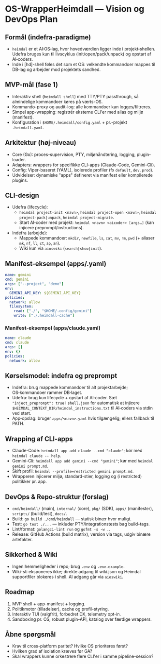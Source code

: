 # OS-WrapperHeimdall — Vision og DevOps Plan

## Formål (indefra-paradigme)
- `heimdal` er et AI:OS‑lag, hvor hovedværdien ligger inde i projekt‑shellen. Udefra bruges kun til livscyklus (init/open/pack/unpack) og opstart af AI‑coders.
- Inde i [hd]-shell føles det som et OS: velkendte kommandoer mappes til DB‑lag og arbejder mod projektets sandhed.

## MVP-mål (fase 1)
- Interaktiv shell (`heimdall shell`) med TTY/PTY passthrough, så almindelige kommandoer køres på værts-OS.
- Kommando-proxy og audit-log: alle kommandoer kan logges/filtreres.
- Simpel app-wrapping: registrér eksterne CLI'er med alias og miljø (manifest).
- Konfiguration i `$HOME/.heimdall/config.yaml` + pr.-projekt `.heimdall.yaml`.

## Arkitektur (høj-niveau)
- Core (Go): proces-supervision, PTY, miljøhåndtering, logging, plugin-loader.
- Adapters: wrappers for specifikke CLI-apps (Claude-Code, Gemini-Cli).
- Config: Viper-baseret (YAML), isolerede profiler (fx `default`, `dev`, `prod`).
- Udvidelser: dynamiske "apps" defineret via manifest eller kompilerede plugins.

## CLI‑design
- Udefra (lifecycle):
  - `heimdal project-init <navn>`, `heimdal project-open <navn>`, `heimdal project-pack|unpack`, `heimdal project-migrate`.
  - Start AI‑coder med projekt: `heimdal <navn> <aicoder> [args…]` (kan injicere preprompt/instructions).
- Indefra (arbejde):
  - Mappede kommandoer: `mkdir`, `newfile`, `ls`, `cat`, `mv`, `rm`, `pwd` (+ aliaser `mk`, `nf`, `ll`, `ct`, `ap`, `an`).
  - Wiki kun via `aioswiki` (`search|show|init`).

## Manifest-eksempel (apps/<navn>.yaml)
```yaml
name: gemini
cmd: gemini
args: ["--project", "demo"]
env:
  GEMINI_API_KEY: ${GEMINI_API_KEY}
policies:
  network: allow
  filesystem:
    read: ["./", "$HOME/.config/gemini"]
    write: ["./.heimdall-cache"]
```

### Manifest-eksempel (apps/claude.yaml)
```yaml
name: claude
cmd: claude
args: []
env: {}
policies:
  network: allow
```

## Kørselsmodel: indefra og preprompt
- Indefra: brug mappede kommandoer til alt projektarbejde; OS‑kommandoer rammer DB‑laget.
- Udefra: brug kun lifecycle + opstart af AI‑coder. Sæt `"inject_preprompt": true` i `shell.json` for automatisk at injicere `$HEIMDAL_CONTEXT_DIR/heimdal_instructions.txt` til AI‑coders via stdin ved start.
- App‑opslag: bruger `apps/<navn>.yaml` hvis tilgængelig; ellers fallback til PATH.

## Wrapping af CLI-apps
- Claude-Code: `heimdall app add claude --cmd "claude"`; kør med `heimdal claude -- help`.
- Gemini-Cli: `heimdall app add gemini --cmd "gemini"`; kør med `heimdal gemini prompt.md`.
- Skift profil: `heimdal --profile=restricted gemini prompt.md`.
- Wrapperen injicerer miljø, standard-stier, logging og (i restricted) politikker pr. app.

## DevOps & Repo-struktur (forslag)
- `cmd/heimdall/` (main), `internal/` (core), `pkg/` (SDK), `apps/` (manifester), `scripts/` (build/test), `docs/`.
- Build: `go build ./cmd/heimdall` — statisk binær hvor muligt.
- Test: `go test ./...` — inkluder PTY/integrationstests bag build-tags.
- Lint/format: `golangci-lint run` og `gofmt -s -w .`.
- Release: GitHub Actions (build matrix), version via tags, udgiv binære artefakter.

## Sikkerhed & Wiki
- Ingen hemmeligheder i repo; brug `.env` og `.env.example`.
- Wiki-sti eksponeres ikke; direkte adgang til wiki.json og Heimdal supportfiler blokeres i shell. Al adgang går via `aioswiki`.

## Roadmap
1) MVP shell + app-manifest + logging.
2) Politikmotor (tilladelser), cache og profil-styring.
3) Interaktiv TUI (valgfrit), forbedret DX, telemetry opt-in.
4) Sandboxing pr. OS, robust plugin-API, katalog over færdige wrappers.

## Åbne spørgsmål
- Krav til cross-platform paritet? Hvilke OS prioriteres først?
- Hvilken grad af isolation kræves før GA?
- Skal wrappers kunne orkestrere flere CLI'er i samme pipeline-session?
